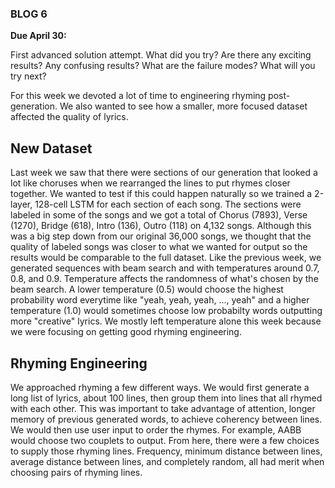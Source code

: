### BLOG 6 ###

**Due April 30:**  

First advanced solution attempt. What did you try? Are there any exciting results? Any confusing results? What are the failure modes? What will you try next?

For this week we devoted a lot of time to engineering rhyming post-generation. We also wanted to see how a smaller, more focused dataset affected the quality of lyrics. 

## New Dataset ##
Last week we saw that there were sections of our generation that looked a lot like choruses when we rearranged the lines to put rhymes closer together. We wanted to test if this could happen naturally so we trained a 2-layer, 128-cell LSTM for each section of each song. The sections were labeled in some of the songs and we got a total of Chorus (7893), Verse (1270), Bridge (618), Intro (136), Outro (118) on 4,132 songs. Although this was a big step down from our original 36,000 songs, we thought that the quality of labeled songs was closer to what we wanted for output so the results would be comparable to the full dataset. Like the previous week, we generated sequences with beam search and with temperatures around 0.7, 0.8, and 0.9. Temperature affects the randomness of what's chosen by the beam search. A lower temperature (0.5) would choose the highest probability word everytime like "yeah, yeah, yeah, ..., yeah" and a higher temperature (1.0) would sometimes choose low probabilty words outputting more "creative" lyrics. We mostly left temperature alone this week because we were focusing on getting good rhyming engineering.

## Rhyming Engineering ##
We approached rhyming a few different ways. We would first generate a long list of lyrics, about 100 lines, then group them into lines that all rhymed with each other. This was important to take advantage of attention, longer memory of previous generated words, to achieve coherency between lines. We would then use user input to order the rhymes. For example, AABB would choose two couplets to output. From here, there were a few choices to supply those rhyming lines. Frequency, minimum distance between lines, average distance between lines, and completely random, all had merit when choosing pairs of rhyming lines. 
